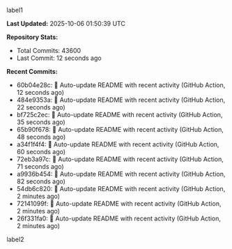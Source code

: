 
label1 
<!-- ACTIVITY_START -->
**Last Updated:** 2025-10-06 01:50:39 UTC

**Repository Stats:**
- Total Commits: 43600
- Last Commit: 12 seconds ago

**Recent Commits:**
- 60b04e28c: 🤖 Auto-update README with recent activity (GitHub Action, 12 seconds ago)
- 484e9353a: 🤖 Auto-update README with recent activity (GitHub Action, 22 seconds ago)
- bf725c2ec: 🤖 Auto-update README with recent activity (GitHub Action, 35 seconds ago)
- 65b90f678: 🤖 Auto-update README with recent activity (GitHub Action, 48 seconds ago)
- a34f1f4f4: 🤖 Auto-update README with recent activity (GitHub Action, 60 seconds ago)
- 72eb3a97c: 🤖 Auto-update README with recent activity (GitHub Action, 71 seconds ago)
- a9936b454: 🤖 Auto-update README with recent activity (GitHub Action, 82 seconds ago)
- 54db6c820: 🤖 Auto-update README with recent activity (GitHub Action, 2 minutes ago)
- 72141099f: 🤖 Auto-update README with recent activity (GitHub Action, 2 minutes ago)
- 26f331fa0: 🤖 Auto-update README with recent activity (GitHub Action, 2 minutes ago)
<!-- ACTIVITY_END -->

label2
